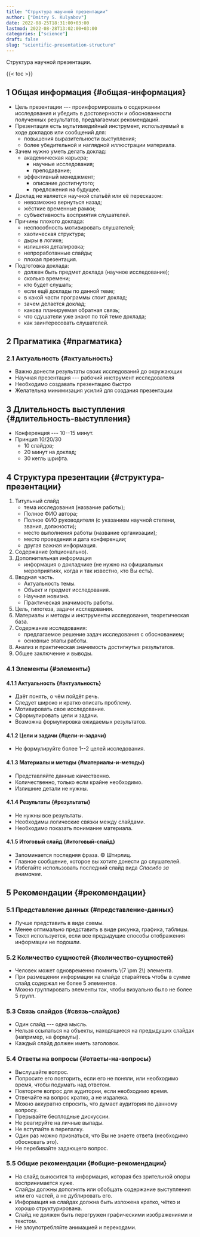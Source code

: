 ```yaml
---
title: "Структура научной презентации"
author: ["Dmitry S. Kulyabov"]
date: 2022-08-25T18:31:00+03:00
lastmod: 2022-08-28T13:02:00+03:00
categories: ["science"]
draft: false
slug: "scientific-presentation-structure"
---
```


Структура научной презентации.

<!--more-->

{{< toc >}}


## <span class="section-num">1</span> Общая информация {#общая-информация}

-   Цель презентации --- проинформировать о содержании исследования и убедить в достоверности и обоснованности полученных результатов, предлагаемых рекомендаций.
-   Презентация есть мультимедийный инструмент, используемый в ходе докладов или сообщений для:
    -   повышения выразительности выступления;
    -   более убедительной и наглядной иллюстрации материала.
-   Зачем нужно уметь делать доклад:
    -   академическая карьера;
        -   научные исследования;
        -   преподавание;
    -   эффективный менеджмент;
        -   описание достигнутого;
        -   предложения на будущее.
-   Доклад не является научной статьёй или её пересказом:
    -   невозможно вернуться назад;
    -   жёсткие временные рамки;
    -   субъективность восприятия слушателей.
-   Причины плохого доклада:
    -   неспособность мотивировать слушателей;
    -   хаотическая структура;
    -   дыры в логике;
    -   излишняя деталировка;
    -   непроработанные слайды;
    -   плохая презентация.
-   Подготовка доклада:
    -   должен быть предмет доклада (научное исследование);
    -   сколько времени;
    -   кто будет слушать;
    -   если ещё доклады по данной теме;
    -   в какой части программы стоит доклад;
    -   зачем делается доклад;
    -   какова планируемая обратная связь;
    -   что сдушатели уже знают по той теме доклада;
    -   как заинтересовать слушателей.


## <span class="section-num">2</span> Прагматика {#прагматика}


### <span class="section-num">2.1</span> Актуальность {#актуальность}

-   Важно донести результаты своих исследований до окружающих
-   Научная презентация --- рабочий инструмент исследователя
-   Необходимо создавать презентацию быстро
-   Желательна минимизация усилий для создания презентации


## <span class="section-num">3</span> Длительность выступления {#длительность-выступления}

-   Конференция --- 10--15 минут.
-   Принцип 10/20/30
    -   10 слайдов;
    -   20 минут на доклад;
    -   30 кегль шрифта.


## <span class="section-num">4</span> Структура презентации {#структура-презентации}

1.  Титульный слайд
    -   тема исследования (название работы);
    -   Полное ФИО автора;
    -   Полное ФИО руководителя (с указанием научной степени, звания, должности);
    -   место выполнения работы (название организации);
    -   место проведения и дата конференции;
    -   другая важная информация.
2.  Содержание (опционально).
3.  Дополнительная информация
    -   информация о докладчике (не нужно на официальных мероприятиях, когда и так известно, кто Вы есть).
4.  Вводная часть.
    -   Актуальность темы.
    -   Объект и предмет исследования.
    -   Научная новизна.
    -   Практическая значимость работы.
5.  Цель, гипотеза, задачи исследования.
6.  Материалы и методы и инструменты исследования, теоретическая база.
7.  Содержание исследования:
    -   предлагаемое решение задач исследования с обоснованием;
    -   основные этапы работы.
8.  Анализ и практическая значимость достигнутых результатов.
9.  Общее заключение и выводы.


### <span class="section-num">4.1</span> Элементы {#элементы}


#### <span class="section-num">4.1.1</span> Актуальность {#актуальность}

-   Даёт понять, о чём пойдёт речь.
-   Следует широко и кратко описать проблему.
-   Мотивировать свое исследование.
-   Сформулировать цели и задачи.
-   Возможна формулировка ожидаемых результатов.


#### <span class="section-num">4.1.2</span> Цели и задачи {#цели-и-задачи}

-   Не формулируйте более 1--2 целей исследования.


#### <span class="section-num">4.1.3</span> Материалы и методы {#материалы-и-методы}

-   Представляйте данные качественно.
-   Количественно, только если крайне необходимо.
-   Излишние детали не нужны.


#### <span class="section-num">4.1.4</span> Результаты {#результаты}

-   Не нужны все результаты.
-   Необходимы логические связки между слайдами.
-   Необходимо показать понимание материала.


#### <span class="section-num">4.1.5</span> Итоговый слайд {#итоговый-слайд}

-   Запоминается последняя фраза. © Штирлиц.
-   Главное сообщение, которое вы хотите донести до слушателей.
-   Избегайте использовать последний слайд вида _Спасибо за внимание_.


## <span class="section-num">5</span> Рекомендации {#рекомендации}


### <span class="section-num">5.1</span> Представление данных {#представление-данных}

-   Лучше представить в виде схемы.
-   Менее оптимально представить в виде рисунка, графика, таблицы.
-   Текст используется, если все предыдущие способы отображения информации не подошли.


### <span class="section-num">5.2</span> Количество сущностей {#количество-сущностей}

-   Человек может одновременно помнить \\(7 \pm 2\\) элемента.
-   При размещении информации на слайде старайтесь чтобы в сумме слайд содержал не более 5 элементов.
-   Можно группировать элементы так, чтобы визуально было не более 5 групп.


### <span class="section-num">5.3</span> Связь слайдов {#связь-слайдов}

-   Один слайд --- одна мысль.
-   Нельзя ссылаться на объекты, находящиеся на предыдущих слайдах (например, на формулы).
-   Каждый слайд должен иметь заголовок.


### <span class="section-num">5.4</span> Ответы на вопросы {#ответы-на-вопросы}

-   Выслушайте вопрос.
-   Попросите его повторить, если его не поняли, или необходимо время, чтобы подумать над ответом.
-   Повторите вопрос для аудитории, если необходимо время.
-   Отвечайте на вопрос кратко, а не издалека.
-   Можно аккуратно спросить, что думает аудитория по данному вопросу.
-   Прерывайте бесплодные дискуссии.
-   Не реагируйте на личные выпады.
-   Не вступайте в перепалку.
-   Один раз можно признаться, что Вы не знаете ответа (необходимо обосновать это).
-   Не перебивайте задающего вопрос.


### <span class="section-num">5.5</span> Общие рекомендации {#общие-рекомендации}

-   На слайд выносится та информация, которая без зрительной опоры воспринимается хуже.
-   Слайды должны дополнять или обобщать содержание выступления или его частей, а не дублировать его.
-   Информация на слайдах должна быть изложена кратко, чётко и хорошо структурирована.
-   Слайд не должен быть перегружен графическими изображениями и текстом.
-   Не злоупотребляйте анимацией и переходами.
